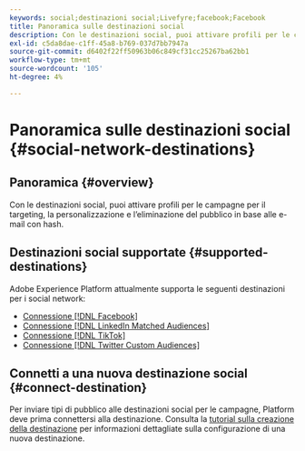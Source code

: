 ```yaml
---
keywords: social;destinazioni social;Livefyre;facebook;Facebook
title: Panoramica sulle destinazioni social
description: Con le destinazioni social, puoi attivare profili per le campagne per il targeting, la personalizzazione e l’eliminazione del pubblico in base alle e-mail con hash.
exl-id: c5da8dae-c1ff-45a8-b769-037d7bb7947a
source-git-commit: d6402f22ff50963b06c849cf31cc25267ba62bb1
workflow-type: tm+mt
source-wordcount: '105'
ht-degree: 4%

---
```


# Panoramica sulle destinazioni social {#social-network-destinations}

## Panoramica {#overview}

Con le destinazioni social, puoi attivare profili per le campagne per il targeting, la personalizzazione e l’eliminazione del pubblico in base alle e-mail con hash.

## Destinazioni social supportate {#supported-destinations}

Adobe Experience Platform attualmente supporta le seguenti destinazioni per i social network:

* [Connessione [!DNL Facebook]](facebook.md)
* [Connessione [!DNL LinkedIn Matched Audiences]](linkedin.md)
* [Connessione [!DNL TikTok]](tiktok.md)
* [Connessione [!DNL Twitter Custom Audiences]](twitter.md)

## Connetti a una nuova destinazione social {#connect-destination}

Per inviare tipi di pubblico alle destinazioni social per le campagne, Platform deve prima connettersi alla destinazione. Consulta la [tutorial sulla creazione della destinazione](../../ui/connect-destination.md) per informazioni dettagliate sulla configurazione di una nuova destinazione.